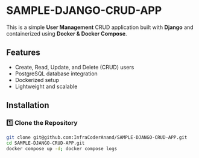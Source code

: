 # SAMPLE-DJANGO-CRUD-APP

This is a simple **User Management** CRUD application built with **Django** and containerized using **Docker & Docker Compose**.

## Features

- Create, Read, Update, and Delete (CRUD) users
- PostgreSQL database integration
- Dockerized setup
- Lightweight and scalable

## Installation

### 1️⃣ Clone the Repository

```sh
git clone git@github.com:InfraCoderAnand/SAMPLE-DJANGO-CRUD-APP.git
cd SAMPLE-DJANGO-CRUD-APP.git
docker compose up -d; docker compose logs
